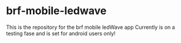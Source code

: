 # brf-mobile-ledwave
This is the repository for the brf mobile ledWave app
Currently is on a testing fase and is set for android users only!
